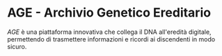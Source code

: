 # AGE - Archivio Genetico Ereditario

*AGE* è una piattaforma innovativa che collega il DNA all'eredità digitale, permettendo di trasmettere informazioni e ricordi ai discendenti in modo sicuro.
